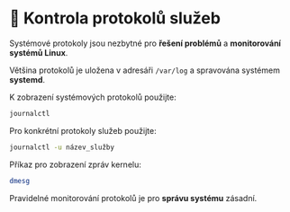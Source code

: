 # 🧾 Kontrola protokolů služeb

Systémové protokoly jsou nezbytné pro **řešení problémů** a **monitorování systémů Linux**.  

Většina protokolů je uložena v adresáři `/var/log` a spravována systémem **systemd**.  

K zobrazení systémových protokolů použijte:

```BASH
journalctl
```

Pro konkrétní protokoly služeb použijte:

```BASH
journalctl -u název_služby
```

Příkaz pro zobrazení zpráv kernelu:

```BASH
dmesg
```

Pravidelné monitorování protokolů je pro **správu systému** zásadní.